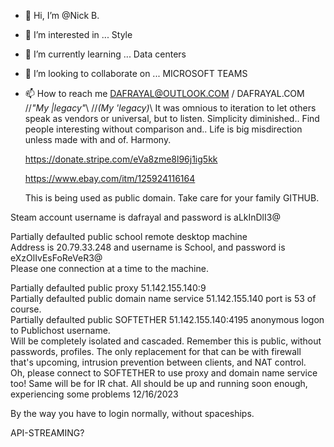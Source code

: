 - 👋 Hi, I’m @Nick B.
- 👀 I’m interested in ... Style
- 🌱 I’m currently learning ... Data centers
- 💞️ I’m looking to collaborate on ... MICROSOFT TEAMS
- 📫 How to reach me DAFRAYAL@OUTLOOK.COM / DAFRAYAL.COM
//*"My |legacy"*\\
//*(My 'legacy)*\\
It was omnious to iteration to let others speak as vendors or universal, but to listen.
Simplicity diminished.. Find people interesting without comparison and..
Life is big misdirection unless made with and of. Harmony.

  https://donate.stripe.com/eVa8zme8l96j1ig5kk
  
  https://www.ebay.com/itm/125924116164

  This is being used as public domain. Take care for your family GITHUB.

Steam account username is dafrayal and password is aLkInDlI3@

Partially defaulted public school remote desktop machine                                                                                                        
 Address is 20.79.33.248 and username is School, and password is eXzOlIvEsFoReVeR3@      
Please one connection at a time to the machine.

Partially defaulted public proxy 51.142.155.140:9                                                                                               
Partially defaulted public domain name service 51.142.155.140 port is 53 of course.                                                                                          
Partially defaulted public SOFTETHER 51.142.155.140:4195 anonymous logon to Publichost username.                                                                                                                  
Will be completely isolated and cascaded. Remember this is public, without passwords, profiles. The only replacement for that can be with firewall that's upcoming, intrusion prevention between clients, and NAT control.                                                                                  
Oh, please connect to SOFTETHER to use proxy and domain name service too! Same will be for IR chat.
All should be up and running soon enough, experiencing some problems 12/16/2023

By the way you have to login normally, without spaceships.

API-STREAMING?
